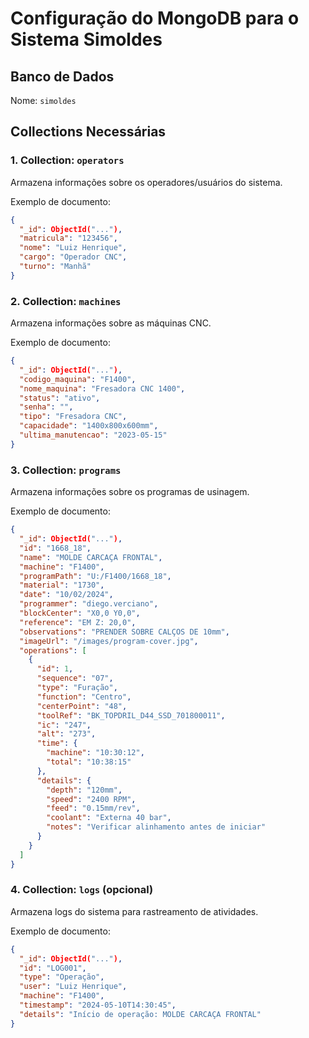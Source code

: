 # Configuração do MongoDB para o Sistema Simoldes

## Banco de Dados
Nome: `simoldes`

## Collections Necessárias

### 1. Collection: `operators`
Armazena informações sobre os operadores/usuários do sistema.

Exemplo de documento:
```json
{
  "_id": ObjectId("..."),
  "matricula": "123456",
  "nome": "Luiz Henrique",
  "cargo": "Operador CNC",
  "turno": "Manhã"
}
```

### 2. Collection: `machines`
Armazena informações sobre as máquinas CNC.

Exemplo de documento:
```json
{
  "_id": ObjectId("..."),
  "codigo_maquina": "F1400",
  "nome_maquina": "Fresadora CNC 1400",
  "status": "ativo",
  "senha": "",
  "tipo": "Fresadora CNC",
  "capacidade": "1400x800x600mm",
  "ultima_manutencao": "2023-05-15"
}
```

### 3. Collection: `programs`
Armazena informações sobre os programas de usinagem.

Exemplo de documento:
```json
{
  "_id": ObjectId("..."),
  "id": "1668_18",
  "name": "MOLDE CARCAÇA FRONTAL",
  "machine": "F1400",
  "programPath": "U:/F1400/1668_18",
  "material": "1730",
  "date": "10/02/2024",
  "programmer": "diego.verciano",
  "blockCenter": "X0,0 Y0,0",
  "reference": "EM Z: 20,0",
  "observations": "PRENDER SOBRE CALÇOS DE 10mm",
  "imageUrl": "/images/program-cover.jpg",
  "operations": [
    {
      "id": 1,
      "sequence": "07",
      "type": "Furação",
      "function": "Centro",
      "centerPoint": "48",
      "toolRef": "BK_TOPDRIL_D44_SSD_701800011",
      "ic": "247",
      "alt": "273",
      "time": {
        "machine": "10:30:12",
        "total": "10:38:15"
      },
      "details": {
        "depth": "120mm",
        "speed": "2400 RPM",
        "feed": "0.15mm/rev",
        "coolant": "Externa 40 bar",
        "notes": "Verificar alinhamento antes de iniciar"
      }
    }
  ]
}
```

### 4. Collection: `logs` (opcional)
Armazena logs do sistema para rastreamento de atividades.

Exemplo de documento:
```json
{
  "_id": ObjectId("..."),
  "id": "LOG001",
  "type": "Operação",
  "user": "Luiz Henrique",
  "machine": "F1400",
  "timestamp": "2024-05-10T14:30:45",
  "details": "Início de operação: MOLDE CARCAÇA FRONTAL"
}
```